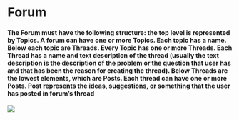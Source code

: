 # Forum
<h4> The Forum must have the following structure: the top level is represented by Topics. A forum can have one or more Topics. Each topic has a name.
Below each topic are Threads. Every Topic has one or more Threads. Each Thread has a name and text description of the thread (usually the text description is the description of the problem or the question that user has and that has been the reason for creating the thread).
Below Threads are the lowest elements, which are Posts. Each thread can have one or more Posts. Post represents the ideas, suggestions, or something that the user has posted in forum’s thread </h4>
<img src=https://gyazo.com/fd19626435dcf0adceb7fffe954a20e6 >
